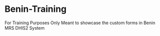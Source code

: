 # Benin-Training
For Training Purposes Only
Meant to showcase the custom forms in Benin MRS DHIS2 System
